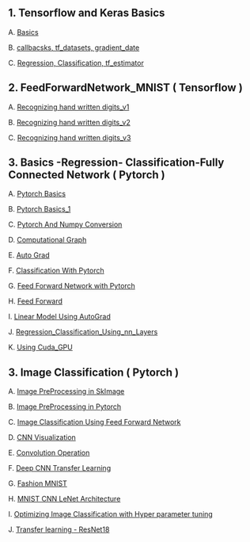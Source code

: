 ## 1. Tensorflow and Keras Basics
      
   A. [Basics](https://github.com/prajinkhadka/Tensorflow-2/blob/master/Tensorflow%20Basics/Tenosrflow_And_keras_basics.ipynb)
   
   B. [callbacsks, tf_datasets, gradient_date](https://github.com/prajinkhadka/Tensorflow-2/blob/master/Tensorflow%20Basics/callbacks%2Ctf_datassets%2Cgradient_tape.ipynb)
   
   C. [Regression, Classification, tf_estimator](https://github.com/prajinkhadka/Tensorflow-2/blob/master/Tensorflow%20Basics/Regression%2C%20Classification%2C%20TF_estimator.ipynb)


## 2. FeedForwardNetwork_MNIST ( Tensorflow )

   A. [Recognizing hand written digits_v1](https://github.com/prajinkhadka/Tensorflow-2/blob/master/Feed%20Forward%20Network_MNIST/recognizing_hand_written_digits_v1.ipynb)
   
   B. [Recognizing hand written digits_v2](https://github.com/prajinkhadka/Tensorflow-2/blob/master/Feed%20Forward%20Network_MNIST/recognizing_hand_written_digits_v2.ipynb)
   
   C. [Recognizing hand written digits_v3](https://github.com/prajinkhadka/Tensorflow-2/blob/master/Feed%20Forward%20Network_MNIST/recognizing_hand_written_digits_v3.ipynb) 
   
   
 ## 3. Basics -Regression- Classification-Fully Connected Network ( Pytorch )
 
   A. [Pytorch Basics](https://github.com/prajinkhadka/Deep-Learning-With-Tensorflow-and-Pytorch/blob/master/Basics%20-Regression-%20Classification-Fully%20Connected%20Network_Pytorch/basic.ipynb) 
   
   B. [Pytorch Basics_1](https://github.com/prajinkhadka/Deep-Learning-With-Tensorflow-and-Pytorch/blob/master/Basics%20-Regression-%20Classification-Fully%20Connected%20Network_Pytorch/More%20Bacisc%20Pytorch.ipynb)
   
   C. [Pytorch And Numpy Conversion](https://github.com/prajinkhadka/Deep-Learning-With-Tensorflow-and-Pytorch/blob/master/Basics%20-Regression-%20Classification-Fully%20Connected%20Network_Pytorch/ConversionBetweenPyTorchAndNumpy.ipynb)
   
   D. [Computational Graph](https://github.com/prajinkhadka/Deep-Learning-With-Tensorflow-and-Pytorch/blob/master/Basics%20-Regression-%20Classification-Fully%20Connected%20Network_Pytorch/Compututation%20Graph.ipynb)
   
   E. [Auto Grad](https://github.com/prajinkhadka/Deep-Learning-With-Tensorflow-and-Pytorch/blob/master/Basics%20-Regression-%20Classification-Fully%20Connected%20Network_Pytorch/AutoGrad%20-%20Gradients.ipynb)
   
   F. [Classification With Pytorch](https://github.com/prajinkhadka/Deep-Learning-With-Tensorflow-and-Pytorch/blob/master/Basics%20-Regression-%20Classification-Fully%20Connected%20Network_Pytorch/ClassificationPytorch.ipynb)
   
   G. [Feed Forward Network with Pytorch](https://github.com/prajinkhadka/Deep-Learning-With-Tensorflow-and-Pytorch/blob/master/Basics%20-Regression-%20Classification-Fully%20Connected%20Network_Pytorch/FFNetworksWithPyTorch.ipynb)
   
   H. [Feed Forward](https://github.com/prajinkhadka/Deep-Learning-With-Tensorflow-and-Pytorch/blob/master/Basics%20-Regression-%20Classification-Fully%20Connected%20Network_Pytorch/Feed_Forward.ipynb)
   
   I. [Linear Model Using AutoGrad](https://github.com/prajinkhadka/Deep-Learning-With-Tensorflow-and-Pytorch/blob/master/Basics%20-Regression-%20Classification-Fully%20Connected%20Network_Pytorch/Linear%20Model%20Using%20Auto%20Grad.ipynb)
   
   J. [Regression_Classification_Using_nn_Layers](https://github.com/prajinkhadka/Deep-Learning-With-Tensorflow-and-Pytorch/blob/master/Basics%20-Regression-%20Classification-Fully%20Connected%20Network_Pytorch/RegressionUsingNNLayersAndOptimizers.ipynb)
   
   K. [Using Cuda_GPU](https://github.com/prajinkhadka/Deep-Learning-With-Tensorflow-and-Pytorch/blob/master/Basics%20-Regression-%20Classification-Fully%20Connected%20Network_Pytorch/Using_Cuda.ipynbo)
   
    
 ## 3. Image Classification ( Pytorch )
 
   A. [Image PreProcessing in SkImage](https://github.com/prajinkhadka/Deep-Learning-With-Tensorflow-and-Pytorch/blob/master/Image%20Classification_Pytorch%20/Image%20Preprocessoing%20Techniques./Image%20preporcessing%20using%20skimage.ipynb)
   
   B. [Image PreProcessing in Pytorch](https://github.com/prajinkhadka/Deep-Learning-With-Tensorflow-and-Pytorch/blob/master/Image%20Classification_Pytorch%20/Image%20Preprocessoing%20Techniques./Image%20Preporcessing%20in%20Pytorch.ipynb)
   
   C. [Image Classification Using Feed Forward Network](https://github.com/prajinkhadka/Deep-Learning-With-Tensorflow-and-Pytorch/blob/master/Image%20Classification_Pytorch%20/Image%20Classification%20using%20CNN/mnist_dnn.ipynb)
   
   D. [CNN Visualization](https://github.com/prajinkhadka/Deep-Learning-With-Tensorflow-and-Pytorch/blob/master/Image%20Classification_Pytorch%20/Image%20Classification%20using%20CNN/CNN_Visualization.ipynb)
   
   E. [Convolution Operation](https://github.com/prajinkhadka/Deep-Learning-With-Tensorflow-and-Pytorch/blob/master/Image%20Classification_Pytorch%20/Image%20Classification%20using%20CNN/Convolution%20Operation.ipynb)
   
   F. [Deep CNN Transfer Learning](https://github.com/prajinkhadka/Deep-Learning-With-Tensorflow-and-Pytorch/blob/master/Image%20Classification_Pytorch%20/Image%20Classification%20using%20CNN/DeepCNN_transferLearning.ipynb)
   
   G. [Fashion MNIST](https://github.com/prajinkhadka/Deep-Learning-With-Tensorflow-and-Pytorch/blob/master/Image%20Classification_Pytorch%20/Image%20Classification%20using%20CNN/Fashion_MNIST.ipynb)
   
   H. [MNIST CNN LeNet Architecture](https://github.com/prajinkhadka/Deep-Learning-With-Tensorflow-and-Pytorch/blob/master/Image%20Classification_Pytorch%20/Image%20Classification%20using%20CNN/Mnist_CNN_LeNet.ipynb)
   
   I. [Optimizing Image Classification with Hyper parameter tuning](https://github.com/prajinkhadka/Deep-Learning-With-Tensorflow-and-Pytorch/blob/master/Image%20Classification_Pytorch%20/Image%20Classification%20using%20CNN/Optimizing_Image_Classification_with_Hyper_parameter_tuning_.ipynb)
   
   J. [Transfer learning - ResNet18](https://github.com/prajinkhadka/Deep-Learning-With-Tensorflow-and-Pytorch/blob/master/Image%20Classification_Pytorch%20/Image%20Classification%20using%20CNN/Transfer_Learning_ResNet18.ipynb)
